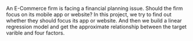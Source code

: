 An E-Commerce firm is facing a financial planning issue. Should the firm focus on its mobile app or website?
In this project, we try to find out whether they should focus its app or website. And then we build a linear regression model and get the approximate relationship between the target varible and four factors. 
